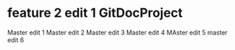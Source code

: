 feature 2 edit 1
GitDocProject
=============
Master edit 1
Master edit 2
Master edit 3
Master edit 4
MAster edit 5
master edit 6
